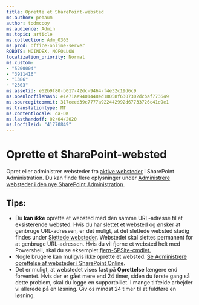 ```yaml
---
title: Oprette et SharePoint-websted
ms.author: pebaum
author: todmccoy
ms.audience: Admin
ms.topic: article
ms.collection: Adm_O365
ms.prod: office-online-server
ROBOTS: NOINDEX, NOFOLLOW
localization_priority: Normal
ms.custom:
- "5200004"
- "3911416"
- "1386"
- "2303"
ms.assetid: e62b9f80-b017-42dc-9464-f4e32c19d6c9
ms.openlocfilehash: e1e71ae9401448ed18058f6307302dcbaf773649
ms.sourcegitcommit: 317eeed39c7777a922442992d67733726c41d9e1
ms.translationtype: MT
ms.contentlocale: da-DK
ms.lasthandoff: 02/04/2020
ms.locfileid: "41770849"
---
```

# <a name="create-a-sharepoint-site"></a>Oprette et SharePoint-websted

Opret eller administrer websteder fra [aktive websteder](https://admin.microsoft.com/sharepoint?page=sitemanagement&modern=true) i SharePoint Administration. Du kan finde flere oplysninger under [Administrere websteder i den nye SharePoint Administration](https://docs.microsoft.com/sharepoint/manage-site-creation). 

## <a name="tips"></a>Tips:

- Du **kan ikke** oprette et websted med den samme URL-adresse til et eksisterende websted. Hvis du har slettet et websted og ønsker at genbruge URL-adressen, er det muligt, at det slettede websted stadig findes under [Slettede websteder](https://admin.microsoft.com/sharepoint?page=recyclebin&modern=true). Webstedet skal slettes permanent for at genbruge URL-adressen. Hvis du vil fjerne et websted helt med Powershell, skal du se eksemplet [fjern-SPSite-cmdlet.](https://docs.microsoft.com/sharepoint/manage-sites-in-new-admin-center#delete-a-site)
- Nogle brugere kan muligvis ikke oprette et websted. [Se Administrere oprettelse af websteder i SharePoint Online](https://docs.microsoft.com/sharepoint/manage-site-creation).
- Det er muligt, at webstedet vises fast på **Oprettelse** længere end forventet. Hvis der er gået mere end 24 timer, siden du første gang så dette problem, skal du logge en supportbillet. I mange tilfælde arbejder vi allerede på en løsning. Giv os mindst 24 timer til at fuldføre en løsning.
